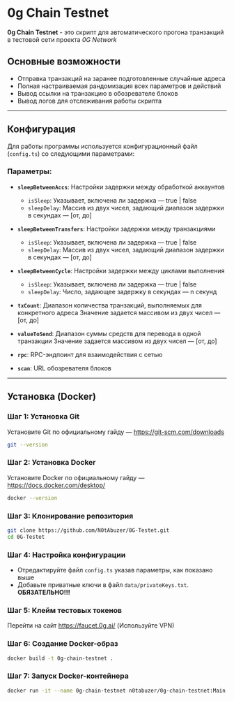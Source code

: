 # 0g Chain Testnet

**0g Chain Testnet** - это скрипт для автоматического прогона транзакций в тестовой сети проекта _0G Network_

## Основные возможности
- Отправка транзакций на заранее подготовленные случайные адреса
- Полная настраиваемая рандомизация всех параметров и действий
- Вывод ссылки на транзакцию в обозревателе блоков
- Вывод логов для отслеживания работы скрипта

---

## Конфигурация
Для работы программы используется конфигурационный файл (`config.ts`) со следующими параметрами:

### Параметры:
- **`sleepBetweenAccs`**: Настройки задержки между обработкой аккаунтов
    - `isSleep`: Указывает, включена ли задержка — true | false
    - `sleepDelay`: Массив из двух чисел, задающий диапазон задержки в секундах — [от, до]

- **`sleepBetweenTransfers`**: Настройки задержки между транзакциями
    - `isSleep`: Указывает, включена ли задержка — true | false
    - `sleepDelay`: Массив из двух чисел, задающий диапазон задержки в секундах — [от, до]

- **`sleepBetweenCycle`**: Настройки задержки между циклами выполнения
    - `isSleep`: Указывает, включена ли задержка — true | false
    - `sleepDelay`: Число, задающее задержку в секундах — n секунд

- **`txCount`**: Диапазон количества транзакций, выполняемых для конкретного адреса
Значение задается массивом из двух чисел — [от, до]

- **`valueToSend`**: Диапазон суммы средств для перевода в одной транзакции
Значение задается массивом из двух чисел — [от, до]

- **`rpc`**: RPC-эндпоинт для взаимодействия с сетью

- **`scan`**: URL обозревателя блоков

---

## Установка (Docker)
### Шаг 1: Установка Git
Установите Git по официальному гайду — https://git-scm.com/downloads
```bash
git --version
```
### Шаг 2: Установка Docker
Установите Docker по официальному гайду — https://docs.docker.com/desktop/
```bash
docker --version
```

### Шаг 3: Клонирование репозитория
```bash
git clone https://github.com/N0tAbuzer/0G-Testet.git
cd 0G-Testet
```

### Шаг 4: Настройка конфигурации
- Отредактируйте файл `config.ts` указав параметры, как показано выше
- Добавьте приватные ключи в файл `data/privateKeys.txt`. **ОБЯЗАТЕЛЬНО!!!**

### Шаг 5: Клейм тестовых токенов
Перейти на сайт https://faucet.0g.ai/ (Используйте VPN)

### Шаг 6: Создание Docker-образ
```bash
docker build -t 0g-chain-testnet .
```

### Шаг 7: Запуск Docker-контейнера
```bash
docker run -it --name 0g-chain-testnet n0tabuzer/0g-chain-testnet:Main
```